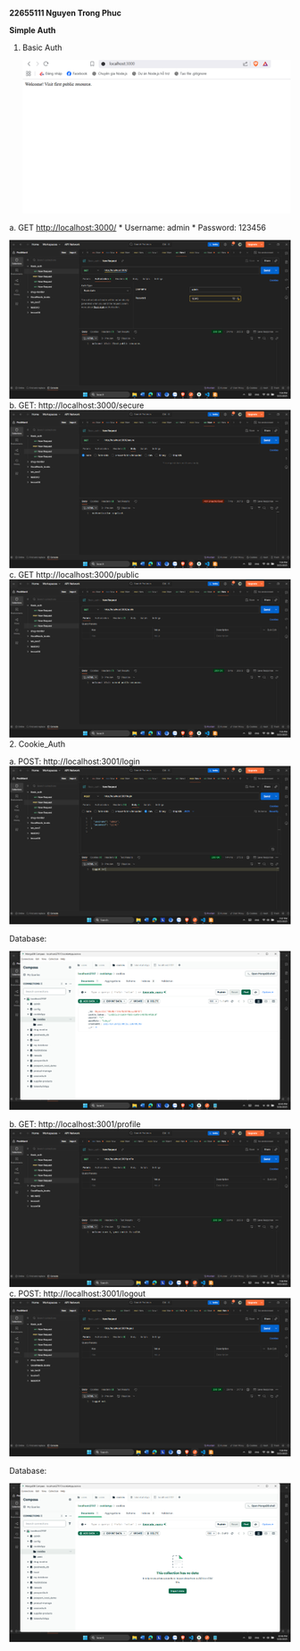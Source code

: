 
**22655111 Nguyen Trong Phuc**

**Simple Auth**

1. Basic Auth

   ![1758800574409](public/image/README/1758800574409.png)

a. GET [http://localhost:3000/](http://localhost:3000/) * Username: admin * Password: 123456

![1758801883050](public/image/README/1758801883050.png) b. GET: http://localhost:3000/secure ![1758801901333](public/image/README/1758801901333.png) c. GET http://localhost:3000/public ![1758801920502](public/image/README/1758801920502.png) 2. Cookie_Auth

a. POST: http://localhost:3001/login ![1758802027960](public/image/README/1758802027960.png)

Database:

![1758901543187](public/image/README/1758901543187.png)

b. GET: http://localhost:3001/profile ![1758802106704](public/image/README/1758802106704.png) c. POST: http://localhost:3001/logout ![1758802158323](public/image/README/1758802158323.png)

Database:

![1758901626772](public/image/README/1758901626772.png)
